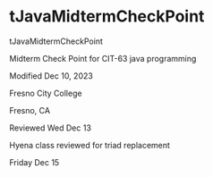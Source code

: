 # tJavaMidtermCheckPoint
tJavaMidtermCheckPoint

Midterm Check Point for CIT-63 
java programming

Modified Dec 10, 2023

Fresno City College

Fresno, CA

Reviewed Wed Dec 13

Hyena class reviewed for triad replacement

Friday Dec 15

